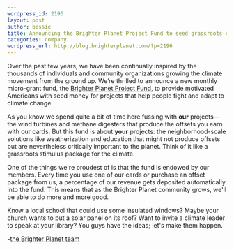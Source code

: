 ```yaml
--- 
wordpress_id: 2196
layout: post
author: bessie
title: Announcing the Brighter Planet Project Fund to seed grassroots climate projects
categories: company
wordpress_url: http://blog.brighterplanet.com/?p=2196
---
```

Over the past few years, we have been continually inspired by the thousands of individuals and community organizations growing the climate movement from the ground up. We’re thrilled to announce a new monthly micro-grant fund, the [Brighter Planet Project Fund](http://brighterplanet.com/project_fund_projects), to provide motivated Americans with seed money for projects that help people fight and adapt to climate change.

As you know we spend quite a bit of time here fussing with **our** projects—the wind turbines and methane digesters that produce the offsets you earn with our cards. But this fund is about **your** projects: the neighborhood-scale solutions like weatherization and education that might not produce offsets but are nevertheless critically important to the planet. Think of it like a grassroots stimulus package for the climate.

One of the things we're proudest of is that the fund is endowed by our members. Every time you use one of our cards or purchase an offset package from us, a percentage of our revenue gets deposited automatically into the fund. This means that as the Brighter Planet community grows, we'll be able to do more and more good.

Know a local school that could use some insulated windows? Maybe your church wants to put a solar panel on its roof? Want to invite a climate leader to speak at your library? You guys have the ideas; let's make them happen.

-<a href="http://brighterplanet.com/about/staff">the Brighter Planet team</a>
